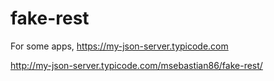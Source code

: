 # fake-rest
For some apps, https://my-json-server.typicode.com

http://my-json-server.typicode.com/msebastian86/fake-rest/
